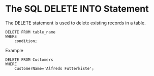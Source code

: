 # The SQL DELETE INTO Statement

The DELETE statement is used to delete existing records in a table.

```
DELETE FROM table_name
WHERE
    condition;
```

Example

```
DELETE FROM Customers
WHERE
    CustomerName='Alfreds Futterkiste';
```
